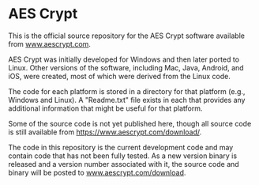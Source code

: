 # AES Crypt

This is the official source repository for the AES Crypt software
available from www.aescrypt.com.

AES Crypt was initially developed for Windows and then later ported to Linux.
Other versions of the software, including Mac, Java, Android, and iOS, were
created, most of which were derived from the Linux code.

The code for each platform is stored in a directory for that platform
(e.g., Windows and Linux).  A "Readme.txt" file exists in each that provides
any additional information that might be useful for that platform.

Some of the source code is not yet published here, though all source code
is still available from https://www.aescrypt.com/download/.

The code in this repository is the current development code and
may contain code that has not been fully tested.  As a new version binary
is released and a version number associated with it, the source code and
binary will be posted to www.aescrypt.com/download.
